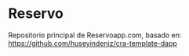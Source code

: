 # Reservo
Repositorio principal de Reservoapp.com, basado en: https://github.com/huseyindeniz/cra-template-dapp
